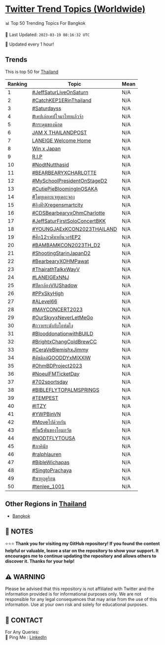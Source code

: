 [Twitter Trend Topics (Worldwide)](https://github.com/ErcinDedeoglu/Twitter-Trend-Topics)
==========


📊 Top 50 Trending Topics For Bangkok

📆 Last Updated: `2023-03-19 08:16:32 UTC`

🔧 Updated every 1 hour!


## Trends

This is top 50 for [Thailand](</Thailand>)

| Ranking | Topic | Mean |
| ------- | ------------ | ------------ |
| 1 | [#JeffSaturLiveOnSaturn](http://twitter.com/search?q=%23JeffSaturLiveOnSaturn) | N/A |
| 2 | [#CatchKEP1ERinThailand](http://twitter.com/search?q=%23CatchKEP1ERinThailand) | N/A |
| 3 | [#Saturdayss](http://twitter.com/search?q=%23Saturdayss) | N/A |
| 4 | [#เคปเล่อเคปใจมาไทยแล้วจ้า](http://twitter.com/search?q=%23%e0%b9%80%e0%b8%84%e0%b8%9b%e0%b9%80%e0%b8%a5%e0%b9%88%e0%b8%ad%e0%b9%80%e0%b8%84%e0%b8%9b%e0%b9%83%e0%b8%88%e0%b8%a1%e0%b8%b2%e0%b9%84%e0%b8%97%e0%b8%a2%e0%b9%81%e0%b8%a5%e0%b9%89%e0%b8%a7%e0%b8%88%e0%b9%89%e0%b8%b2) | N/A |
| 5 | [#กระดุมของน๊อต](http://twitter.com/search?q=%23%e0%b8%81%e0%b8%a3%e0%b8%b0%e0%b8%94%e0%b8%b8%e0%b8%a1%e0%b8%82%e0%b8%ad%e0%b8%87%e0%b8%99%e0%b9%8a%e0%b8%ad%e0%b8%95) | N/A |
| 6 | [JAM X THAILANDPOST](http://twitter.com/search?q=JAM+X+THAILANDPOST) | N/A |
| 7 | [LANEIGE Welcome Home](http://twitter.com/search?q=LANEIGE+Welcome+Home) | N/A |
| 8 | [Win x Japan](http://twitter.com/search?q=Win+x+Japan) | N/A |
| 9 | [R.I.P](http://twitter.com/search?q=R.I.P) | N/A |
| 10 | [#NodtNutthasid](http://twitter.com/search?q=%23NodtNutthasid) | N/A |
| 11 | [#BEARBEARYXCHARLOTTE](http://twitter.com/search?q=%23BEARBEARYXCHARLOTTE) | N/A |
| 12 | [#MySchoolPresidentOnStageD2](http://twitter.com/search?q=%23MySchoolPresidentOnStageD2) | N/A |
| 13 | [#CutiePieBloomingInOSAKA](http://twitter.com/search?q=%23CutiePieBloomingInOSAKA) | N/A |
| 14 | [#โดทูเดอะแจทูเดอะจอง](http://twitter.com/search?q=%23%e0%b9%82%e0%b8%94%e0%b8%97%e0%b8%b9%e0%b9%80%e0%b8%94%e0%b8%ad%e0%b8%b0%e0%b9%81%e0%b8%88%e0%b8%97%e0%b8%b9%e0%b9%80%e0%b8%94%e0%b8%ad%e0%b8%b0%e0%b8%88%e0%b8%ad%e0%b8%87) | N/A |
| 15 | [#อิงฟ้าXregensmartcity](http://twitter.com/search?q=%23%e0%b8%ad%e0%b8%b4%e0%b8%87%e0%b8%9f%e0%b9%89%e0%b8%b2Xregensmartcity) | N/A |
| 16 | [#CDSBearbearyxOhmCharlotte](http://twitter.com/search?q=%23CDSBearbearyxOhmCharlotte) | N/A |
| 17 | [#JeffSaturFirstSoloConcertBKK](http://twitter.com/search?q=%23JeffSaturFirstSoloConcertBKK) | N/A |
| 18 | [#YOUNGJAExKCON2023THAILAND](http://twitter.com/search?q=%23YOUNGJAExKCON2023THAILAND) | N/A |
| 19 | [#ศึก12ราศีxหยิ่นวอร์EP2](http://twitter.com/search?q=%23%e0%b8%a8%e0%b8%b6%e0%b8%8112%e0%b8%a3%e0%b8%b2%e0%b8%a8%e0%b8%b5x%e0%b8%ab%e0%b8%a2%e0%b8%b4%e0%b9%88%e0%b8%99%e0%b8%a7%e0%b8%ad%e0%b8%a3%e0%b9%8cEP2) | N/A |
| 20 | [#BAMBAMKCON2023TH_D2](http://twitter.com/search?q=%23BAMBAMKCON2023TH_D2) | N/A |
| 21 | [#ShootingStarinJapanD2](http://twitter.com/search?q=%23ShootingStarinJapanD2) | N/A |
| 22 | [#BearbearyXOHMPawat](http://twitter.com/search?q=%23BearbearyXOHMPawat) | N/A |
| 23 | [#ThairathTalkxWayV](http://twitter.com/search?q=%23ThairathTalkxWayV) | N/A |
| 24 | [#LANEIGExNNJ](http://twitter.com/search?q=%23LANEIGExNNJ) | N/A |
| 25 | [#ปิดกล้องVIUShadow](http://twitter.com/search?q=%23%e0%b8%9b%e0%b8%b4%e0%b8%94%e0%b8%81%e0%b8%a5%e0%b9%89%e0%b8%ad%e0%b8%87VIUShadow) | N/A |
| 26 | [#PPxSkyHigh](http://twitter.com/search?q=%23PPxSkyHigh) | N/A |
| 27 | [#ALevel66](http://twitter.com/search?q=%23ALevel66) | N/A |
| 28 | [#MAYCONCERT2023](http://twitter.com/search?q=%23MAYCONCERT2023) | N/A |
| 29 | [#OurSkyyxNeverLetMeGo](http://twitter.com/search?q=%23OurSkyyxNeverLetMeGo) | N/A |
| 30 | [#ถวายระฆังกับโอห์มไง](http://twitter.com/search?q=%23%e0%b8%96%e0%b8%a7%e0%b8%b2%e0%b8%a2%e0%b8%a3%e0%b8%b0%e0%b8%86%e0%b8%b1%e0%b8%87%e0%b8%81%e0%b8%b1%e0%b8%9a%e0%b9%82%e0%b8%ad%e0%b8%ab%e0%b9%8c%e0%b8%a1%e0%b9%84%e0%b8%87) | N/A |
| 31 | [#BlooddonationwithBUILD](http://twitter.com/search?q=%23BlooddonationwithBUILD) | N/A |
| 32 | [#BrightxChangColdBrewCC](http://twitter.com/search?q=%23BrightxChangColdBrewCC) | N/A |
| 33 | [#CeraVeBlemishxJimmy](http://twitter.com/search?q=%23CeraVeBlemishxJimmy) | N/A |
| 34 | [#ดัชมิลล์GOODDYxMIXXIW](http://twitter.com/search?q=%23%e0%b8%94%e0%b8%b1%e0%b8%8a%e0%b8%a1%e0%b8%b4%e0%b8%a5%e0%b8%a5%e0%b9%8cGOODDYxMIXXIW) | N/A |
| 35 | [#OhmBDProject2023](http://twitter.com/search?q=%23OhmBDProject2023) | N/A |
| 36 | [#NoeulFMTicketDay](http://twitter.com/search?q=%23NoeulFMTicketDay) | N/A |
| 37 | [#702sportsday](http://twitter.com/search?q=%23702sportsday) | N/A |
| 38 | [#BIBLEFLYTOPALMSPRINGS](http://twitter.com/search?q=%23BIBLEFLYTOPALMSPRINGS) | N/A |
| 39 | [#TEMPEST](http://twitter.com/search?q=%23TEMPEST) | N/A |
| 40 | [#ITZY](http://twitter.com/search?q=%23ITZY) | N/A |
| 41 | [#YWPBinVN](http://twitter.com/search?q=%23YWPBinVN) | N/A |
| 42 | [#Moveไปด้วยกัน](http://twitter.com/search?q=%23Move%e0%b9%84%e0%b8%9b%e0%b8%94%e0%b9%89%e0%b8%a7%e0%b8%a2%e0%b8%81%e0%b8%b1%e0%b8%99) | N/A |
| 43 | [#ยิ้ม5พันของโอมภวัต](http://twitter.com/search?q=%23%e0%b8%a2%e0%b8%b4%e0%b9%89%e0%b8%a15%e0%b8%9e%e0%b8%b1%e0%b8%99%e0%b8%82%e0%b8%ad%e0%b8%87%e0%b9%82%e0%b8%ad%e0%b8%a1%e0%b8%a0%e0%b8%a7%e0%b8%b1%e0%b8%95) | N/A |
| 44 | [#NODTFLYTOUSA](http://twitter.com/search?q=%23NODTFLYTOUSA) | N/A |
| 45 | [#ภาคินัย](http://twitter.com/search?q=%23%e0%b8%a0%e0%b8%b2%e0%b8%84%e0%b8%b4%e0%b8%99%e0%b8%b1%e0%b8%a2) | N/A |
| 46 | [#ralphlauren](http://twitter.com/search?q=%23ralphlauren) | N/A |
| 47 | [#BibleWichapas](http://twitter.com/search?q=%23BibleWichapas) | N/A |
| 48 | [#SingtoPrachaya](http://twitter.com/search?q=%23SingtoPrachaya) | N/A |
| 49 | [#พายุฤดูร้อน](http://twitter.com/search?q=%23%e0%b8%9e%e0%b8%b2%e0%b8%a2%e0%b8%b8%e0%b8%a4%e0%b8%94%e0%b8%b9%e0%b8%a3%e0%b9%89%e0%b8%ad%e0%b8%99) | N/A |
| 50 | [#tenlee_1001](http://twitter.com/search?q=%23tenlee_1001) | N/A |



## Other Regions in [Thailand](</Thailand>)

* [Bangkok](</Thailand/Bangkok.md>)



## 📝 NOTES

⭐⭐⭐ **Thank you for visiting my GitHub repository! If you found the content helpful or valuable, leave a star on the repository to show your support. It encourages me to continue updating the repository and allows others to discover it. Thanks for your help!**


## ⚠️ WARNING

Please be advised that this repository is not affiliated with Twitter and the information provided is for informational purposes only. We are not responsible for any legal consequences that may arise from the use of this information. Use at your own risk and solely for educational purposes.


## 📨 CONTACT

 For Any Queries:  
            🏓 Ping Me : [LinkedIn](https://www.linkedin.com/in/ercindedeoglu/)
